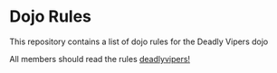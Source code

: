Dojo Rules
==========

This repository contains a list of dojo rules for the Deadly Vipers dojo

All members should read the rules [deadlyvipers!]("https://eee.github.com/deadlyvipers")
